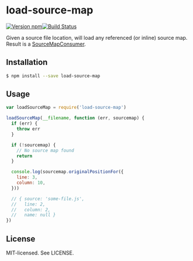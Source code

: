 # load-source-map

[![Version npm](http://img.shields.io/npm/v/load-source-map.svg?style=flat-square)](http://browsenpm.org/package/load-source-map)[![Build Status](http://img.shields.io/travis/rexxars/load-source-map/main.svg?style=flat-square)](https://travis-ci.org/rexxars/load-source-map)

Given a source file location, will load any referenced (or inline) source map.  
Result is a [SourceMapConsumer](https://github.com/mozilla/source-map#sourcemapconsumer).

## Installation

```bash
$ npm install --save load-source-map
```

## Usage

```js
var loadSourceMap = require('load-source-map')

loadSourceMap(__filename, function (err, sourcemap) {
  if (err) {
    throw err
  }

  if (!sourcemap) {
    // No source map found
    return
  }

  console.log(sourcemap.originalPositionFor({
    line: 3,
    column: 10,
  }))

  // { source: 'some-file.js',
  //   line: 2,
  //   column: 2,
  //   name: null }
})
```

## License

MIT-licensed. See LICENSE.
